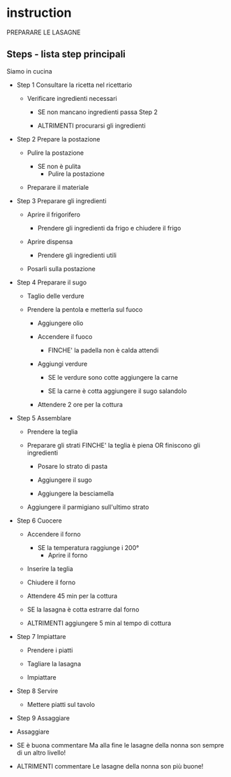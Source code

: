 # instruction

PREPARARE LE LASAGNE

## Steps - lista step principali

Siamo in cucina

- Step 1 Consultare la ricetta nel ricettario

  - Verificare ingredienti necessari

    - SE non mancano ingredienti passa Step 2

    - ALTRIMENTI procurarsi gli ingredienti

- Step 2 Prepare la postazione

  - Pulire la postazione

    - SE non è pulita
      - Pulire la postazione

  - Preparare il materiale

- Step 3 Preparare gli ingredienti

  - Aprire il frigorifero

    - Prendere gli ingredienti da frigo e chiudere il frigo

  - Aprire dispensa

    - Prendere gli ingredienti utili

  - Posarli sulla postazione

- Step 4 Preparare il sugo

  - Taglio delle verdure

  - Prendere la pentola e metterla sul fuoco

    - Aggiungere olio

    - Accendere il fuoco

      - FINCHE' la padella non è calda attendi

    - Aggiungi verdure

      - SE le verdure sono cotte aggiungere la carne

      - SE la carne è cotta aggiungere il sugo salandolo

    - Attendere 2 ore per la cottura

- Step 5 Assemblare

  - Prendere la teglia

  - Preparare gli strati FINCHE' la teglia è piena OR finiscono gli ingredienti

    - Posare lo strato di pasta

    - Aggiungere il sugo

    - Aggiungere la besciamella

  - Aggiungere il parmigiano sull'ultimo strato

- Step 6 Cuocere

  - Accendere il forno

    - SE la temperatura raggiunge i 200°
      - Aprire il forno

  - Inserire la teglia

  - Chiudere il forno

  - Attendere 45 min per la cottura

  - SE la lasagna è cotta estrarre dal forno
  - ALTRIMENTI aggiungere 5 min al tempo di cottura

- Step 7 Impiattare

  - Prendere i piatti

  - Tagliare la lasagna

  - Impiattare

- Step 8 Servire

  - Mettere piatti sul tavolo

- Step 9 Assaggiare

- Assaggiare

- SE è buona commentare Ma alla fine le lasagne della nonna son sempre di un altro livello!
- ALTRIMENTI commentare Le lasagne della nonna son più buone!

